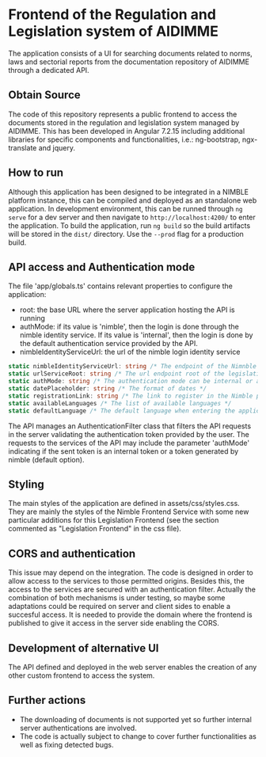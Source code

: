 # Frontend of the Regulation and Legislation system of AIDIMME
The application consists of a UI for searching documents related to norms, laws and sectorial reports from the documentation repository of AIDIMME through a dedicated API.

## Obtain Source
The code of this repository represents a public frontend to access the documents stored in the regulation and legislation system managed by AIDIMME. This has been developed in Angular 7.2.15 including additional libraries for specific components and functionalities, i.e.: ng-bootstrap, ngx-translate and jquery.

## How to run
Although this application has been designed to be integrated in a NIMBLE platform instance, this can be compiled and deployed as an standalone web application.
In development environment, this can be runned through `ng serve` for a dev server and then navigate to `http://localhost:4200/` to enter the application.
To build the application, run `ng build` so the build artifacts will be stored in the `dist/` directory. Use the `--prod` flag for a production build.

## API access and Authentication mode
The file 'app/globals.ts' contains relevant properties to configure the application:
* root: the base URL where the server application hosting the API is running
* authMode: if its value is 'nimble', then the login is done through the nimble identity service. If its value is 'internal', then the login is done by the default authentication service provided by the API.
* nimbleIdentityServiceUrl: the url of the nimble login identity service

```typescript
static nimbleIdentityServiceUrl: string /* The endpoint of the Nimnble identity service for login */
static urlServiceRoot: string /* The url endpoint root of the legislation API services */
static authMode: string /* The authentication mode can be internal or against the Nimble identity service */
static datePlaceholder: string /* The format of dates */
static registrationLink: string /* The link to register in the Nimble platform */
static availableLanguages /* The list of available languages */
static defaultLanguage /* The default language when entering the application */
```

The API manages an AuthenticationFilter class that filters the API requests in the server validating the authentication token provided by the user. The requests to the services of the API may include the parameter 'authMode' indicating if the sent token is an internal token or a token generated by nimble (default option).

## Styling
The main styles of the application are defined in assets/css/styles.css. They are mainly the styles of the Nimble Frontend Service with some new particular additions for this Legislation Frontend (see the section commented as "Legislation Frontend" in the css file).

## CORS and authentication
This issue may depend on the integration. The code is designed in order to allow access to the services to those permitted origins. Besides this, the access to the services are secured with an authentication filter. Actually the combination of both mechanisms is under testing, so maybe some adaptations could be required on server and client sides to enable a succesful access. It is needed to provide the domain where the frontend is published to give it access in the server side enabling the CORS.

## Development of alternative UI
The API defined and deployed in the web server enables the creation of any other custom frontend to access the system.

## Further actions
- The downloading of documents is not supported yet so further internal server authentications are involved.
- The code is actually subject to change to cover further functionalities as well as fixing detected bugs.
